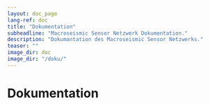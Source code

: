 ```yaml
---
layout: doc_page
lang-ref: doc
title: "Dokumentation"
subheadline: "Macroseismic Sensor Netzwerk Dokumentation."
description: "Dokumantation des Macroseismic Sensor Netzwerks."
teaser: ""
image_dir: doc
image_dir: "/doku/"
---
```


# Dokumentation
